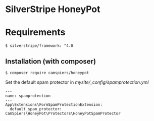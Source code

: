 # SilverStripe HoneyPot

# Requirements

	$ silverstripe/framework: ^4.0

## Installation (with composer)

	$ composer require camspiers/honeypot

Set the default spam protector in *mysite/_config/spamprotection.yml*

	---
	name: spamprotection
	---
	App\Extensions\FormSpamProtectionExtension:
	  default_spam_protector: CamSpiers\HoneyPot\Protectors\HoneyPotSpamProtector
